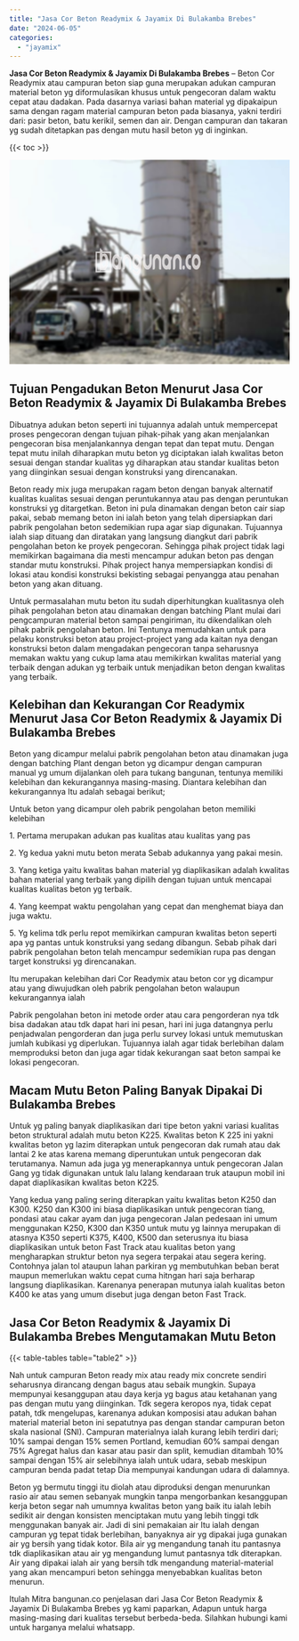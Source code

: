 ```yaml
---
title: "Jasa Cor Beton Readymix & Jayamix Di Bulakamba Brebes"
date: "2024-06-05"
categories: 
  - "jayamix"
---
```


**Jasa Cor Beton Readymix & Jayamix Di Bulakamba Brebes** – Beton Cor Readymix atau campuran beton siap guna merupakan adukan campuran material beton yg diformulasikan khusus untuk pengecoran dalam waktu cepat atau dadakan. Pada dasarnya variasi bahan material yg dipakaipun sama dengan ragam material campuran beton pada biasanya, yakni terdiri dari: pasir beton, batu kerikil, semen dan air. Dengan campuran dan takaran yg sudah ditetapkan pas dengan mutu hasil beton yg di inginkan.

{{< toc >}}

![Jasa Cor Beton Readymix & Jayamix Di Bulakamba Brebes](/images/jasa-cor-readymix-24.png)

## Tujuan Pengadukan Beton Menurut Jasa Cor Beton Readymix & Jayamix Di Bulakamba Brebes

Dibuatnya adukan beton seperti ini tujuannya adalah untuk mempercepat proses pengecoran dengan tujuan pihak-pihak yang akan menjalankan pengecoran bisa menjalankannya dengan tepat dan tepat mutu. Dengan tepat mutu inilah diharapkan mutu beton yg diciptakan ialah kwalitas beton sesuai dengan standar kualitas yg diharapkan atau standar kualitas beton yang diinginkan sesuai dengan konstruksi yang direncanakan.

Beton ready mix juga merupakan ragam beton dengan banyak alternatif kualitas kualitas sesuai dengan peruntukannya atau pas dengan peruntukan konstruksi yg ditargetkan. Beton ini pula dinamakan dengan beton cair siap pakai, sebab memang beton ini ialah beton yang telah dipersiapkan dari pabrik pengolahan beton sedemikian rupa agar siap digunakan. Tujuannya ialah siap dituang dan diratakan yang langsung diangkut dari pabrik pengolahan beton ke proyek pengecoran. Sehingga pihak project tidak lagi memikirkan bagaimana dia mesti mencampur adukan beton pas dengan standar mutu konstruksi. Pihak project hanya mempersiapkan kondisi di lokasi atau kondisi konstruksi bekisting sebagai penyangga atau penahan beton yang akan dituang.

Untuk permasalahan mutu beton itu sudah diperhitungkan kualitasnya oleh pihak pengolahan beton atau dinamakan dengan batching Plant mulai dari pengcampuran material beton sampai pengiriman, itu dikendalikan oleh pihak pabrik pengolahan beton. Ini Tentunya memudahkan untuk para pelaku konstruksi beton atau project-project yang ada kaitan nya dengan konstruksi beton dalam mengadakan pengecoran tanpa seharusnya memakan waktu yang cukup lama atau memikirkan kwalitas material yang terbaik dengan adukan yg terbaik untuk menjadikan beton dengan kwalitas yang terbaik.

## Kelebihan dan Kekurangan Cor Readymix Menurut Jasa Cor Beton Readymix & Jayamix Di Bulakamba Brebes

Beton yang dicampur melalui pabrik pengolahan beton atau dinamakan juga dengan batching Plant dengan beton yg dicampur dengan campuran manual yg umum dijalankan oleh para tukang bangunan, tentunya memiliki kelebihan dan kekurangannya masing-masing. Diantara kelebihan dan kekurangannya Itu adalah sebagai berikut;

Untuk beton yang dicampur oleh pabrik pengolahan beton memiliki kelebihan

1\. Pertama merupakan adukan pas kualitas atau kualitas yang pas

2\. Yg kedua yakni mutu beton merata Sebab adukannya yang pakai mesin.

3\. Yang ketiga yaitu kwalitas bahan material yg diaplikasikan adalah kwalitas bahan material yang terbaik yang dipilih dengan tujuan untuk mencapai kualitas kualitas beton yg terbaik.

4\. Yang keempat waktu pengolahan yang cepat dan menghemat biaya dan juga waktu.

5\. Yg kelima tdk perlu repot memikirkan campuran kwalitas beton seperti apa yg pantas untuk konstruksi yang sedang dibangun. Sebab pihak dari pabrik pengolahan beton telah mencampur sedemikian rupa pas dengan target konstruksi yg direncanakan.

Itu merupakan kelebihan dari Cor Readymix atau beton cor yg dicampur atau yang diwujudkan oleh pabrik pengolahan beton walaupun kekurangannya ialah

Pabrik pengolahan beton ini metode order atau cara pengorderan nya tdk bisa dadakan atau tdk dapat hari ini pesan, hari ini juga datangnya perlu penjadwalan pengorderan dan juga perlu survey lokasi untuk memutuskan jumlah kubikasi yg diperlukan. Tujuannya ialah agar tidak berlebihan dalam memproduksi beton dan juga agar tidak kekurangan saat beton sampai ke lokasi pengecoran.

## Macam Mutu Beton Paling Banyak Dipakai Di Bulakamba Brebes

Untuk yg paling banyak diaplikasikan dari tipe beton yakni variasi kualitas beton struktural adalah mutu beton K225. Kwalitas beton K 225 ini yakni kwalitas beton yg lazim diterapkan untuk pengecoran dak rumah atau dak lantai 2 ke atas karena memang diperuntukan untuk pengecoran dak terutamanya. Namun ada juga yg menerapkannya untuk pengecoran Jalan Gang yg tidak digunakan untuk lalu lalang kendaraan truk ataupun mobil ini dapat diaplikasikan kwalitas beton K225.

Yang kedua yang paling sering diterapkan yaitu kwalitas beton K250 dan K300. K250 dan K300 ini biasa diaplikasikan untuk pengecoran tiang, pondasi atau cakar ayam dan juga pengecoran Jalan pedesaan ini umum menggunakan K250, K300 dan K350 untuk mutu yg lainnya merupakan di atasnya K350 seperti K375, K400, K500 dan seterusnya itu biasa diaplikasikan untuk beton Fast Track atau kualitas beton yang mengharapkan struktur beton nya segera terpakai atau segera kering. Contohnya jalan tol ataupun lahan parkiran yg membutuhkan beban berat maupun memerlukan waktu cepat cuma hitngan hari saja berharap langsung diaplikasikan. Karenanya penerapan mutunya ialah kualitas beton K400 ke atas yang umum disebut juga dengan beton Fast Track.

## Jasa Cor Beton Readymix & Jayamix Di Bulakamba Brebes Mengutamakan Mutu Beton

{{< table-tables table="table2" >}}

Nah untuk campuran Beton ready mix atau ready mix concrete sendiri seharusnya dirancang dengan bagus atau sebaik mungkin. Supaya mempunyai kesanggupan atau daya kerja yg bagus atau ketahanan yang pas dengan mutu yang diinginkan. Tdk segera keropos nya, tidak cepat patah, tdk mengelupas, karenanya adukan komposisi atau adukan bahan material material beton ini sepatutnya pas dengan standar campuran beton skala nasional (SNI). Campuran materialnya ialah kurang lebih terdiri dari; 10% sampai dengan 15% semen Portland, kemudian 60% sampai dengan 75% Agregat halus dan kasar atau pasir dan split, kemudian ditambah 10% sampai dengan 15% air selebihnya ialah untuk udara, sebab meskipun campuran benda padat tetap Dia mempunyai kandungan udara di dalamnya.

Beton yg bermutu tinggi itu diolah atau diproduksi dengan menurunkan rasio air atau semen sebanyak mungkin tanpa mengorbankan kesanggupan kerja beton segar nah umumnya kwalitas beton yang baik itu ialah lebih sedikit air dengan konsisten menciptakan mutu yang lebih tinggi tdk menggunakan banyak air. Jadi di sini pemakaian air Itu ialah dengan campuran yg tepat tidak berlebihan, banyaknya air yg dipakai juga gunakan air yg bersih yang tidak kotor. Bila air yg mengandung tanah itu pantasnya tdk diaplikasikan atau air yg mengandung lumut pantasnya tdk diterapkan. Air yang dipakai ialah air yang bersih tdk mengandung material-material yang akan mencampuri beton sehingga menyebabkan kualitas beton menurun.

Itulah Mitra bangunan.co penjelasan dari Jasa Cor Beton Readymix & Jayamix Di Bulakamba Brebes yg kami paparkan, Adapun untuk harga masing-masing dari kualitas tersebut berbeda-beda. Silahkan hubungi kami untuk harganya melalui whatsapp.
